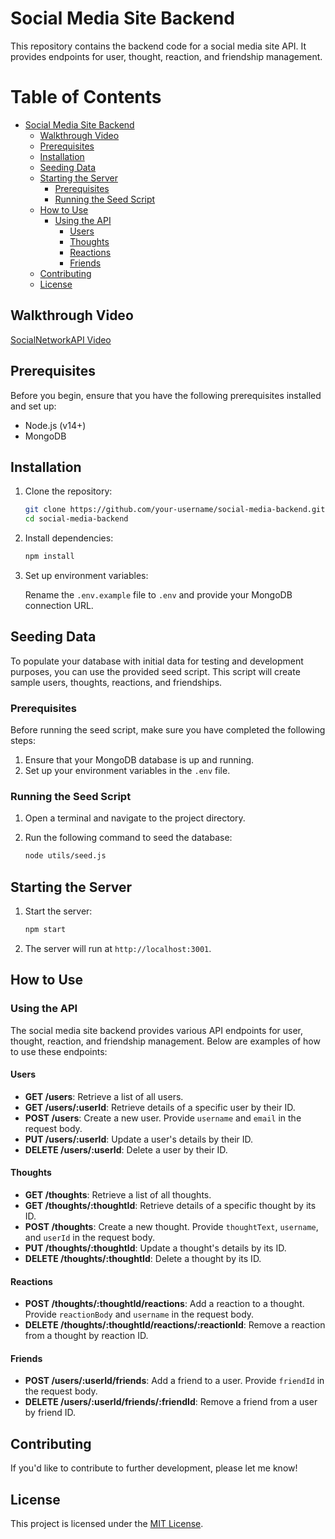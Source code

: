 # Social Media Site Backend

This repository contains the backend code for a social media site API. It provides endpoints for user, thought, reaction, and friendship management.

# Table of Contents

- [Social Media Site Backend](#social-media-site-backend)
  - [Walkthrough Video](#walkthrough-video)
  - [Prerequisites](#prerequisites)
  - [Installation](#installation)
  - [Seeding Data](#seeding-data)
  - [Starting the Server](#starting-the-server)
    - [Prerequisites](#prerequisites-1)
    - [Running the Seed Script](#running-the-seed-script)
  - [How to Use](#how-to-use)
    - [Using the API](#using-the-api)
      - [Users](#users)
      - [Thoughts](#thoughts)
      - [Reactions](#reactions)
      - [Friends](#friends)
  - [Contributing](#contributing)
  - [License](#license)

## Walkthrough Video
[SocialNetworkAPI Video](SocialNetworkAPI.webm)

## Prerequisites

Before you begin, ensure that you have the following prerequisites installed and set up:

- Node.js (v14+)
- MongoDB

## Installation

1. Clone the repository:

   ```sh
   git clone https://github.com/your-username/social-media-backend.git
   cd social-media-backend
   ```

2. Install dependencies:

   ```sh
   npm install
   ```

3. Set up environment variables:

   Rename the `.env.example` file to `.env` and provide your MongoDB connection URL.

## Seeding Data

To populate your database with initial data for testing and development purposes, you can use the provided seed script. This script will create sample users, thoughts, reactions, and friendships.

### Prerequisites

Before running the seed script, make sure you have completed the following steps:

1. Ensure that your MongoDB database is up and running.
2. Set up your environment variables in the `.env` file.

### Running the Seed Script

1. Open a terminal and navigate to the project directory.

2. Run the following command to seed the database:

   ```sh
   node utils/seed.js
   ```

## Starting the Server

1. Start the server:

   ```sh
   npm start
   ```

2. The server will run at `http://localhost:3001`.

## How to Use

### Using the API

The social media site backend provides various API endpoints for user, thought, reaction, and friendship management. Below are examples of how to use these endpoints:

#### Users

- **GET /users**: Retrieve a list of all users.
- **GET /users/:userId**: Retrieve details of a specific user by their ID.
- **POST /users**: Create a new user. Provide `username` and `email` in the request body.
- **PUT /users/:userId**: Update a user's details by their ID.
- **DELETE /users/:userId**: Delete a user by their ID.

#### Thoughts

- **GET /thoughts**: Retrieve a list of all thoughts.
- **GET /thoughts/:thoughtId**: Retrieve details of a specific thought by its ID.
- **POST /thoughts**: Create a new thought. Provide `thoughtText`, `username`, and `userId` in the request body.
- **PUT /thoughts/:thoughtId**: Update a thought's details by its ID.
- **DELETE /thoughts/:thoughtId**: Delete a thought by its ID.

#### Reactions

- **POST /thoughts/:thoughtId/reactions**: Add a reaction to a thought. Provide `reactionBody` and `username` in the request body.
- **DELETE /thoughts/:thoughtId/reactions/:reactionId**: Remove a reaction from a thought by reaction ID.

#### Friends

- **POST /users/:userId/friends**: Add a friend to a user. Provide `friendId` in the request body.
- **DELETE /users/:userId/friends/:friendId**: Remove a friend from a user by friend ID.

## Contributing

If you'd like to contribute to further development, please let me know!

## License

This project is licensed under the [MIT License](LICENSE).